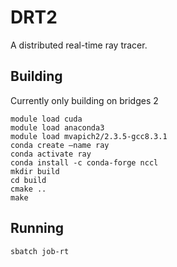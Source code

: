 # DRT2
A distributed real-time ray tracer.

## Building
Currently only building on bridges 2
```
module load cuda
module load anaconda3
module load mvapich2/2.3.5-gcc8.3.1
conda create –name ray
conda activate ray
conda install -c conda-forge nccl
mkdir build
cd build
cmake ..
make
```

## Running
```
sbatch job-rt
```